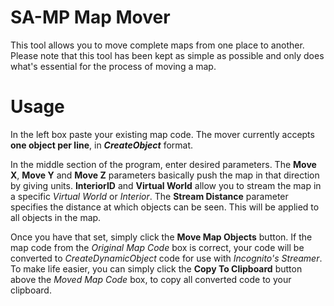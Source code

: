 # SA-MP Map Mover
This tool allows you to move complete maps from one place to another. Please note that this tool has been kept as simple as possible and only does what's essential for the process of moving a map.


# Usage

In the left box paste your existing map code. The mover currently accepts **one object per line**, in ***CreateObject*** format.

In the middle section of the program, enter desired parameters. The **Move X**,  **Move Y** and **Move Z** parameters basically push the map in that direction by giving units. **InteriorID** and **Virtual World** allow you to stream the map in a specific *Virtual World* or *Interior*. The **Stream Distance** parameter specifies the distance at which objects can be seen. This will be applied to all objects in the map.

Once you have that set, simply click the **Move Map Objects** button. If the map code from the *Original Map Code* box is correct, your code will be converted to *CreateDynamicObject* code for use with *Incognito's Streamer*. To make life easier, you can simply click the **Copy To Clipboard** button above the *Moved Map Code* box, to copy all converted code to your clipboard.
